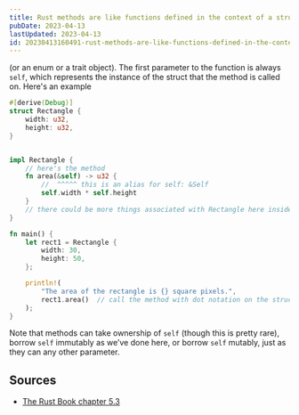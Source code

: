 ```yaml
---
title: Rust methods are like functions defined in the context of a struct
pubDate: 2023-04-13
lastUpdated: 2023-04-13
id: 20230413160491-rust-methods-are-like-functions-defined-in-the-context-of-a-struct
---
```


(or an enum or a trait object). The first parameter to the function is always `self`, which represents the instance of the struct that the method is called on. Here's an example

```rust
#[derive(Debug)]
struct Rectangle {
    width: u32,
    height: u32,
}


impl Rectangle {
    // here's the method
    fn area(&self) -> u32 {
        //  ^^^^^ this is an alias for self: &Self
        self.width * self.height
    }
    // there could be more things associated with Rectangle here inside this impl block
}

fn main() {
    let rect1 = Rectangle {
        width: 30,
        height: 50,
    };

    println!(
        "The area of the rectangle is {} square pixels.",
        rect1.area()  // call the method with dot notation on the struct instance
    );
}
```

Note that methods can take ownership of `self` (though this is pretty rare), borrow `self` immutably as we’ve done here, or borrow `self` mutably, just as they can any other parameter.

## Sources

- [The Rust Book chapter 5.3](https://rust-book.cs.brown.edu/ch05-03-method-syntax.html)
